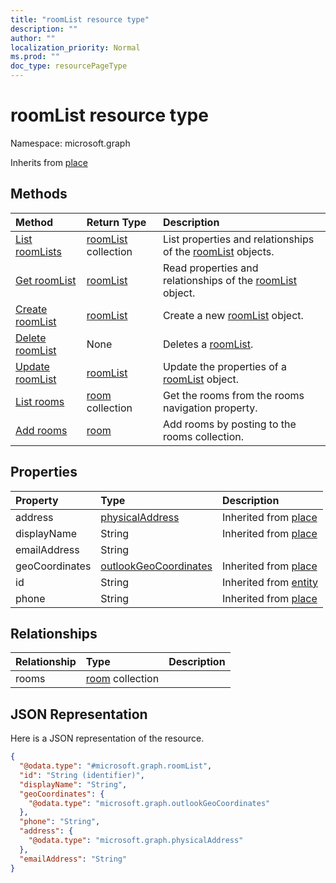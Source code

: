 ```yaml
---
title: "roomList resource type"
description: ""
author: ""
localization_priority: Normal
ms.prod: ""
doc_type: resourcePageType
---
```


# roomList resource type


Namespace: microsoft.graph




Inherits from [place](../resources/place.md)

## Methods
|Method|Return Type|Description|
|:---|:---|:---|
|[List roomLists](../api/roomlist-list.md)|[roomList](../resources/roomlist.md) collection|List properties and relationships of the [roomList](../resources/roomlist.md) objects.|
|[Get roomList](../api/roomlist-get.md)|[roomList](../resources/roomlist.md)|Read properties and relationships of the [roomList](../resources/roomlist.md) object.|
|[Create roomList](../api/roomlist-create.md)|[roomList](../resources/roomlist.md)|Create a new [roomList](../resources/roomlist.md) object.|
|[Delete roomList](../api/roomlist-delete.md)|None|Deletes a [roomList](../resources/roomlist.md).|
|[Update roomList](../api/roomlist-update.md)|[roomList](../resources/roomlist.md)|Update the properties of a [roomList](../resources/roomlist.md) object.|
|[List rooms](../api/roomlist-list-rooms.md)|[room](../resources/room.md) collection|Get the rooms from the rooms navigation property.|
|[Add rooms](../api/roomlist-post-rooms.md)|[room](../resources/room.md)|Add rooms by posting to the rooms collection.|

## Properties
|Property|Type|Description|
|:---|:---|:---|
|address|[physicalAddress](../resources/physicaladdress.md)| Inherited from [place](../resources/place.md)|
|displayName|String| Inherited from [place](../resources/place.md)|
|emailAddress|String||
|geoCoordinates|[outlookGeoCoordinates](../resources/outlookgeocoordinates.md)| Inherited from [place](../resources/place.md)|
|id|String| Inherited from [entity](../resources/entity.md)|
|phone|String| Inherited from [place](../resources/place.md)|

## Relationships
|Relationship|Type|Description|
|:---|:---|:---|
|rooms|[room](../resources/room.md) collection||

## JSON Representation
Here is a JSON representation of the resource.
<!-- {
  "blockType": "resource",
  "keyProperty": "id",
  "@odata.type": "microsoft.graph.roomList",
  "baseType": "microsoft.graph.place",
  "openType": false
}
-->
``` json
{
  "@odata.type": "#microsoft.graph.roomList",
  "id": "String (identifier)",
  "displayName": "String",
  "geoCoordinates": {
    "@odata.type": "microsoft.graph.outlookGeoCoordinates"
  },
  "phone": "String",
  "address": {
    "@odata.type": "microsoft.graph.physicalAddress"
  },
  "emailAddress": "String"
}
```

